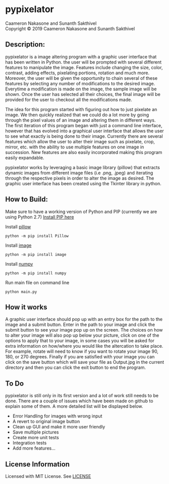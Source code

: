 # pypixelator

Caameron Nakasone and Sunanth Sakthivel</br>
Copyright © 2019 Caameron Nakasone and Sunanth Sakthivel

## Description:
pypixelator is a image altering program with a graphic user interface that has been written in Python.
the user will be prompted with several different features to manipulate the image. Features include changing the size, color, contrast, adding effects, pixelating portions, rotation and much more. Moreover, the user will be given the opportunity to chain several of these features by selecting any number of modifications to the desired image. Everytime a modification is made on the image, the sample image will be shown. Once the user has selected all their choices, the final image will be provided for the user to checkout all the modifications made.


The idea for this program started with figuring out how to just pixelate an image. We then quickly realized that we could do a lot more by going through the pixel values of an image and altering them in different ways. The first iteration of this program began with just a command line interface, however that has evolved into a graphical user interface that allows the user to see what exactly is being done to their image. Currently there are several features which allow the user to alter their image such as pixelate, crop, mirror, etc. with the ability to use multiple features on one image in succession. New features are also easily incorporated making this program easily expandable.

pypixelator works by leveraging a basic image library (pillow) that extracts dynamic images from different image files (i.e .png, .jpeg) and iterating through the respective pixels in order to alter the image as desired. The graphic user interface has been created using the Tkinter library in python.

## How to Build:
Make sure to have a working version of Python and PIP (currently we are using Python 2.7)
[Install PIP here](https://pip.pypa.io/en/stable/installing/)


Install [pillow](https://pypi.org/project/Pillow/2.2.2/)
```
python -m pip install Pillow
```
Install [image](https://pillow.readthedocs.io/en/3.1.x/reference/Image.html)
```
python -m pip install image
```
Install [numpy](https://www.numpy.org/)
```
python -m pip install numpy
```
Run main file on command line
```
python main.py
```

## How it works
A graphic user interface should pop up with an entry box for the path to the image and a submit button. Enter in the path to your image and click the submit button to see your image pop up on the screen. The choices on how to alter your image will also pop up below your picture, click on one of the options to apply that to your image, in some cases you will be asked for extra information on how/where you would like the altercation to take place. For example, rotate will need to know if you want to rotate your image 90, 180, or 270 degrees. Finally if you are satisfied with your image you can click on the save button which will save your file as Output.jpg in the current directory and then you can click the exit button to end the program.

## To Do
pypixelator is still only in its first version and a lot of work still needs to be done. There are a couple of issues which have been made on github to explain some of them. A more detailed list will be displayed below.

* Error Handling for images with wrong input
* A revert to original image button
* Clean up GUI and make it more user friendly
* Save multiple pictures
* Create more unit tests
* Integration tests
* Add more features...


## License Information
Licensed with MIT License. See [LICENSE](/LICENSE)
